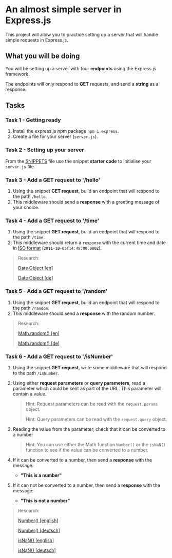 # An almost simple server in Express.js

This project will allow you to practice setting up a server that will handle simple requests in Express.js.

## What you will be doing

You will be setting up a server with four **endpoints** using the Express.js framework.

The endpoints will only respond to **GET** requests, and send a **string** as a response.

## Tasks

### Task 1 - Getting ready

1. Install the express.js npm package `npm i express`.
2. Create a file for your server (`server.js`).

### Task 2 - Setting up your server

From the [SNIPPETS](/SNIPPETS.md) file use the snippet **starter code** to initialise your `server.js` file.

### Task 3 - Add a GET request to '/hello'

1. Using the snippet **GET request**, build an endpoint that will respond to the path `/hello`.
2. This middleware should send a **response** with a greeting message of your choice.

### Task 4 - Add a GET request to '/time'

1. Using the snippet **GET request**, build an endpoint that will respond to the path `/time`.
2. This middleware should return a `response` with the current time and date in [ISO format](https://developer.mozilla.org/en-US/docs/Web/JavaScript/Reference/Global_Objects/Date/toISOString) (`2011-10-05T14:48:00.000Z`).


> Research:
> 
> [Date Object [en]](https://developer.mozilla.org/en-US/docs/Web/JavaScript/Reference/Global_Objects/Date)
> 
> [Date Object [de]](https://developer.mozilla.org/de/docs/Web/JavaScript/Reference/Global_Objects/Date)

### Task 5 - Add a GET request to '/random'

1. Using the snippet **GET request**, build an endpoint that will respond to the path `/random`.
2. This middleware should send a **response** with the random number.

> Research:
>
> [Math.random() [en]](https://developer.mozilla.org/en-US/docs/Web/JavaScript/Reference/Global_Objects/Math/random)
>
> [Math.random() [de]](https://developer.mozilla.org/de/docs/Web/JavaScript/Reference/Global_Objects/Math/random)

### Task 6 - Add a GET request to '/isNumber'

1. Using the snippet **GET request**, write some middleware that will respond to the path `/isNumber`.
2. Using either **request parameters** or **query parameters**, read a parameter which could be sent as part of the URL. This parameter will contain a value.

   > Hint: Request parameters can be read with the `request.params` object.
   > 
   > Hint: Query parameters can be read with the `request.query` object.

3. Reading the value from the parameter, check that it can be converted to a number
   
   > Hint: You can use either the Math function `Number()` or the `isNaN()` function to see if the value can be converted to a number.

4. If it can be converted to a number, then send a **response** with the message:
   - **"This is a number"**

5. If it can not be converted to a number, then send a **response** with the message:
   - **"This is not a number"**
   
> Research:
>
> [Number() [english]](https://developer.mozilla.org/en-US/docs/Web/JavaScript/Reference/Global_Objects/Number)
>
> [Number() [deutsch]](https://developer.mozilla.org/de/docs/Web/JavaScript/Reference/Global_Objects/Number)
> 
> [isNaN() [english]](https://developer.mozilla.org/en-US/docs/Web/JavaScript/Reference/Global_Objects/isNaN)
> 
> [isNaN() [deutsch]](https://developer.mozilla.org/de/docs/Web/JavaScript/Reference/Global_Objects/isNaN)